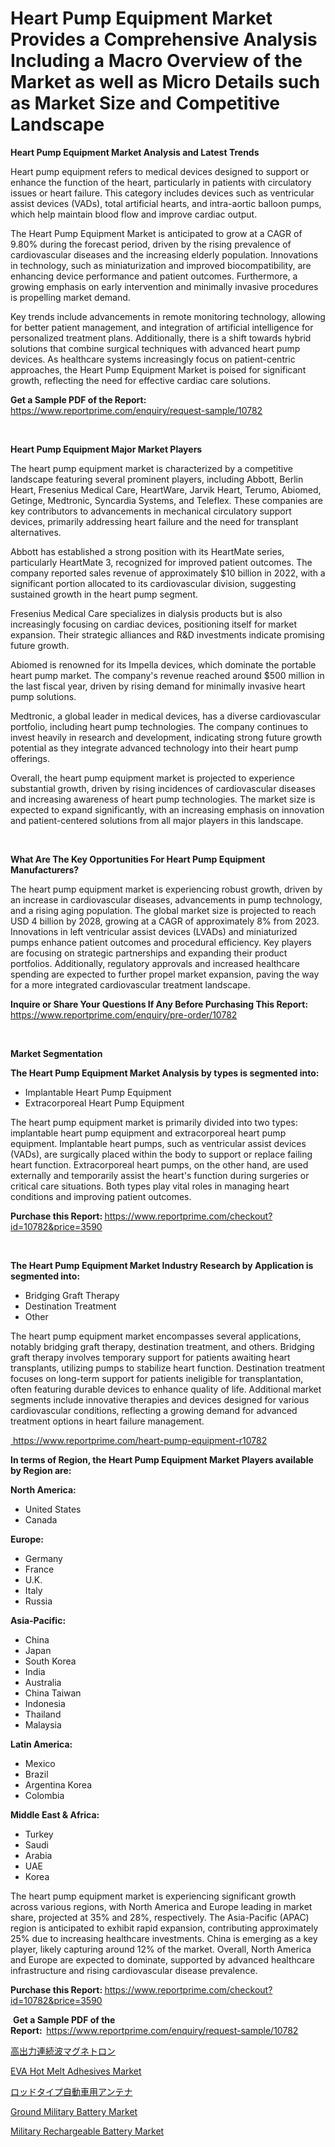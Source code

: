 <p><h1>Heart Pump Equipment Market Provides a Comprehensive Analysis Including a Macro Overview of the Market as well as Micro Details such as Market Size and Competitive Landscape</h1></p><p><strong>Heart Pump Equipment Market Analysis and Latest Trends</strong></p>
<p><p>Heart pump equipment refers to medical devices designed to support or enhance the function of the heart, particularly in patients with circulatory issues or heart failure. This category includes devices such as ventricular assist devices (VADs), total artificial hearts, and intra-aortic balloon pumps, which help maintain blood flow and improve cardiac output.</p><p>The Heart Pump Equipment Market is anticipated to grow at a CAGR of 9.80% during the forecast period, driven by the rising prevalence of cardiovascular diseases and the increasing elderly population. Innovations in technology, such as miniaturization and improved biocompatibility, are enhancing device performance and patient outcomes. Furthermore, a growing emphasis on early intervention and minimally invasive procedures is propelling market demand.</p><p>Key trends include advancements in remote monitoring technology, allowing for better patient management, and integration of artificial intelligence for personalized treatment plans. Additionally, there is a shift towards hybrid solutions that combine surgical techniques with advanced heart pump devices. As healthcare systems increasingly focus on patient-centric approaches, the Heart Pump Equipment Market is poised for significant growth, reflecting the need for effective cardiac care solutions.</p></p>
<p><strong>Get a Sample PDF of the Report:&nbsp;</strong> <a href="https://www.reportprime.com/enquiry/request-sample/10782">https://www.reportprime.com/enquiry/request-sample/10782</a></p>
<p>&nbsp;</p>
<p><strong>Heart Pump Equipment Major Market Players</strong></p>
<p><p>The heart pump equipment market is characterized by a competitive landscape featuring several prominent players, including Abbott, Berlin Heart, Fresenius Medical Care, HeartWare, Jarvik Heart, Terumo, Abiomed, Getinge, Medtronic, Syncardia Systems, and Teleflex. These companies are key contributors to advancements in mechanical circulatory support devices, primarily addressing heart failure and the need for transplant alternatives.</p><p>Abbott has established a strong position with its HeartMate series, particularly HeartMate 3, recognized for improved patient outcomes. The company reported sales revenue of approximately $10 billion in 2022, with a significant portion allocated to its cardiovascular division, suggesting sustained growth in the heart pump segment.</p><p>Fresenius Medical Care specializes in dialysis products but is also increasingly focusing on cardiac devices, positioning itself for market expansion. Their strategic alliances and R&D investments indicate promising future growth.</p><p>Abiomed is renowned for its Impella devices, which dominate the portable heart pump market. The company's revenue reached around $500 million in the last fiscal year, driven by rising demand for minimally invasive heart pump solutions.</p><p>Medtronic, a global leader in medical devices, has a diverse cardiovascular portfolio, including heart pump technologies. The company continues to invest heavily in research and development, indicating strong future growth potential as they integrate advanced technology into their heart pump offerings.</p><p>Overall, the heart pump equipment market is projected to experience substantial growth, driven by rising incidences of cardiovascular diseases and increasing awareness of heart pump technologies. The market size is expected to expand significantly, with an increasing emphasis on innovation and patient-centered solutions from all major players in this landscape.</p></p>
<p>&nbsp;</p>
<p><strong>What Are The Key Opportunities For Heart Pump Equipment Manufacturers?</strong></p>
<p><p>The heart pump equipment market is experiencing robust growth, driven by an increase in cardiovascular diseases, advancements in pump technology, and a rising aging population. The global market size is projected to reach USD 4 billion by 2028, growing at a CAGR of approximately 8% from 2023. Innovations in left ventricular assist devices (LVADs) and miniaturized pumps enhance patient outcomes and procedural efficiency. Key players are focusing on strategic partnerships and expanding their product portfolios. Additionally, regulatory approvals and increased healthcare spending are expected to further propel market expansion, paving the way for a more integrated cardiovascular treatment landscape.</p></p>
<p><strong>Inquire or Share Your Questions If Any Before Purchasing This Report:</strong> <a href="https://www.reportprime.com/enquiry/pre-order/10782">https://www.reportprime.com/enquiry/pre-order/10782</a></p>
<p>&nbsp;</p>
<p><strong>Market Segmentation</strong></p>
<p><strong>The Heart Pump Equipment Market Analysis by types is segmented into:</strong></p>
<p><ul><li>Implantable Heart Pump Equipment</li><li>Extracorporeal Heart Pump Equipment</li></ul></p>
<p><p>The heart pump equipment market is primarily divided into two types: implantable heart pump equipment and extracorporeal heart pump equipment. Implantable heart pumps, such as ventricular assist devices (VADs), are surgically placed within the body to support or replace failing heart function. Extracorporeal heart pumps, on the other hand, are used externally and temporarily assist the heart's function during surgeries or critical care situations. Both types play vital roles in managing heart conditions and improving patient outcomes.</p></p>
<p><strong>Purchase this Report:&nbsp;</strong><a href="https://www.reportprime.com/checkout?id=10782&price=3590">https://www.reportprime.com/checkout?id=10782&price=3590</a></p>
<p>&nbsp;</p>
<p><strong>The Heart Pump Equipment Market Industry Research by Application is segmented into:</strong></p>
<p><ul><li>Bridging Graft Therapy</li><li>Destination Treatment</li><li>Other</li></ul></p>
<p><p>The heart pump equipment market encompasses several applications, notably bridging graft therapy, destination treatment, and others. Bridging graft therapy involves temporary support for patients awaiting heart transplants, utilizing pumps to stabilize heart function. Destination treatment focuses on long-term support for patients ineligible for transplantation, often featuring durable devices to enhance quality of life. Additional market segments include innovative therapies and devices designed for various cardiovascular conditions, reflecting a growing demand for advanced treatment options in heart failure management.</p></p>
<p><a href="https://www.reportprime.com/heart-pump-equipment-r10782">&nbsp;https://www.reportprime.com/heart-pump-equipment-r10782</a></p>
<p><strong>In terms of Region, the Heart Pump Equipment Market Players available by Region are:</strong></p>
<p>
    <p> <strong> North America: </strong>
        <ul>
            <li>United States</li>
            <li>Canada</li>
        </ul>
        </p> 
    <p> <strong> Europe: </strong>
        <ul>
            <li>Germany</li>
            <li>France</li>
            <li>U.K.</li>
            <li>Italy</li>
            <li>Russia</li>
        </ul>
        </p> 
    <p> <strong> Asia-Pacific: </strong>
        <ul>
            <li>China</li>
            <li>Japan</li>
            <li>South Korea</li>
            <li>India</li>
            <li>Australia</li>
            <li>China Taiwan</li>
            <li>Indonesia</li>
            <li>Thailand</li>
            <li>Malaysia</li>
        </ul>
        </p> 
    <p> <strong> Latin America: </strong>
        <ul>
            <li>Mexico</li>
            <li>Brazil</li>
            <li>Argentina Korea</li>
            <li>Colombia</li>
        </ul>
        </p> 
    <p> <strong> Middle East & Africa: </strong>
        <ul>
            <li>Turkey</li>
            <li>Saudi</li>
            <li>Arabia</li>
            <li>UAE</li>
            <li>Korea</li>
        </ul>
    </p>
    </p>
<p><p>The heart pump equipment market is experiencing significant growth across various regions, with North America and Europe leading in market share, projected at 35% and 28%, respectively. The Asia-Pacific (APAC) region is anticipated to exhibit rapid expansion, contributing approximately 25% due to increasing healthcare investments. China is emerging as a key player, likely capturing around 12% of the market. Overall, North America and Europe are expected to dominate, supported by advanced healthcare infrastructure and rising cardiovascular disease prevalence.</p></p>
<p><strong>Purchase this Report: </strong><a href="https://www.reportprime.com/checkout?id=10782&price=3590">https://www.reportprime.com/checkout?id=10782&price=3590</a></p>
<p>&nbsp;<strong>Get a Sample PDF of the Report:&nbsp;&nbsp;</strong><a href="https://www.reportprime.com/enquiry/request-sample/10782">https://www.reportprime.com/enquiry/request-sample/10782</a></p>
<p><strong></strong></p>
<p><p><a href="https://medium.com/@burtruozzos0f/high-power-continuous-wave-magnetron-95846dfef3b8">高出力連続波マグネトロン</a></p><p><a href="https://www.linkedin.com/pulse/eva-hot-melt-adhesives-market-indicators-size-regional-oo0pe?trackingId=%2B43A2VU1QjmYwEu1LReuiA%3D%3D">EVA Hot Melt Adhesives Market</a></p><p><a href="https://medium.com/@burtruozzos0f/rod-type-automotive-antennas-market-%E3%81%AF-%E3%82%B3%E3%82%B9%E3%83%88%E7%AE%A1%E7%90%86%E3%81%A8%E5%8A%B9%E7%8E%87%E5%90%91%E4%B8%8A%E3%82%92%E5%84%AA%E5%85%88%E3%81%97%E3%81%BE%E3%81%99-%E3%81%95%E3%82%89%E3%81%AB-%E5%A0%B1%E5%91%8A%E6%9B%B8%E3%81%AF%E5%B8%82%E5%A0%B4%E3%81%AE%E9%9C%80%E8%A6%81%E9%9D%A2%E3%81%A8%E4%BE%9B%E7%B5%A6%E9%9D%A2%E3%81%AE%E4%B8%A1%E6%96%B9%E3%82%92%E3%82%AB%E3%83%90%E3%83%BC%E3%81%97%E3%81%A6%E3%81%84%E3%81%BE%E3%81%99-rod-type-b18334aa1ce9">ロッドタイプ自動車用アンテナ</a></p><p><a href="https://issuu.com/reportprime-2/docs/ground-military-battery-market-size_31885620de317d">Ground Military Battery Market</a></p><p><a href="https://issuu.com/reportprime-2/docs/military-rechargeable-battery-marke_7f64e206ed2f2a">Military Rechargeable Battery Market</a></p></p>